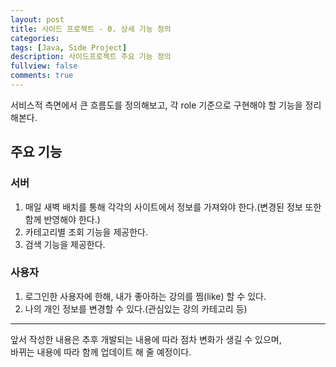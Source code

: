 ```yaml
---
layout: post
title: 사이드 프로젝트 - 0. 상세 기능 정의
categories:
tags: [Java, Side Project]
description: 사이드프로젝트 주요 기능 정의 
fullview: false
comments: true
---
```

서비스적 측면에서 큰 흐름도를 정의해보고, 각 role 기준으로 구현해야 할 기능을 정리해본다.  


## 주요 기능  
### 서버  
1. 매일 새벽 배치를 통해 각각의 사이트에서 정보를 가져와야 한다.(변경된 정보 또한 함께 반영해야 한다.)
2. 카테고리별 조회 기능을 제공한다.
3. 검색 기능을 제공한다.

### 사용자  
1. 로그인한 사용자에 한해, 내가 좋아하는 강의를 찜(like) 할 수 있다.
2. 나의 개인 정보를 변경할 수 있다.(관심있는 강의 카테고리 등)


***

앞서 작성한 내용은 추후 개발되는 내용에 따라 점차 변화가 생길 수 있으며,   
바뀌는 내용에 따라 함께 업데이트 해 줄 예정이다.  
